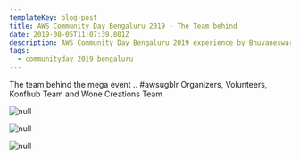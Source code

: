 ```yaml
---
templateKey: blog-post
title: AWS Community Day Bengaluru 2019 - The Team behind
date: 2019-08-05T11:07:39.801Z
description: AWS Community Day Bengaluru 2019 experience by Bhuvaneswari Subramani
tags:
  - communityday 2019 bengaluru
---
```

The team behind the mega event .. #awsugblr Organizers, Volunteers, Konfhub Team and Wone Creations Team

![null](/img/theteam_3.jpg)

![null](/img/theteam_1.jpg)

![null](/img/team_withwone.jpg)
